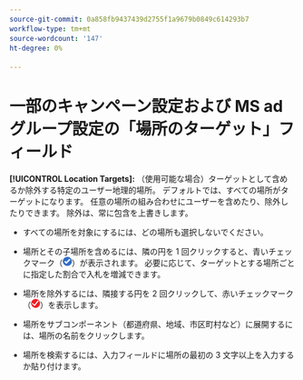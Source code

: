 ```yaml
---
source-git-commit: 0a858fb9437439d2755f1a9679b0849c614293b7
workflow-type: tm+mt
source-wordcount: '147'
ht-degree: 0%

---
```

# 一部のキャンペーン設定および MS ad グループ設定の「場所のターゲット」フィールド

<!-- MS performance max campaigns, MSA ad groups, Baidu campaigns, YJP campaigns -->

**[!UICONTROL Location Targets]:** （使用可能な場合）ターゲットとして含めるか除外する特定のユーザー地理的場所。 デフォルトでは、すべての場所がターゲットになります。 任意の場所の組み合わせにユーザーを含めたり、除外したりできます。 除外は、常に包含を上書きします。

* すべての場所を対象にするには、どの場所も選択しないでください。

* 場所とその子場所を含めるには、隣の円を 1 回クリックすると、青いチェックマーク（![ 含める ](/help/search-social-commerce/assets/include.png " 含める ")）が表示されます。 必要に応じて、ターゲットとする場所ごとに指定した割合で入札を増減できます。

* 場所を除外するには、隣接する円を 2 回クリックして、赤いチェックマーク（![ 除外 ](/help/search-social-commerce/assets/exclude.png " 除外 ")）を表示します。

* 場所をサブコンポーネント（都道府県、地域、市区町村など）に展開するには、場所の名前をクリックします。

* 場所を検索するには、入力フィールドに場所の最初の 3 文字以上を入力するか貼り付けます。
